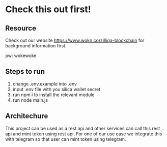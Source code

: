 # Check this out first!

## Resource
Check out our website https://www.wokn.co/zilliqa-blockchain for background information first.

pw: wokewoke

## Steps to run

1. change .env.example into .env
2. input .env file with you silica wallet secret
3. run npm i to install the relevant module
4. run node main.js

## Architechure

This project can be used as a rest api and other services can call this rest api and mint token using rest api. For one of our use case we integrate this with telegram so that user can mint token using telegram.
